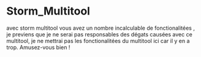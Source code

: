 # Storm_Multitool
avec storm multitool vous avez un nombre incalculable de fonctionalitées , je previens que je ne serai pas responsables des dégats causées avec ce multitool, je ne mettrai pas les fonctionalitées du multitool ici car il y en a trop. Amusez-vous bien !
